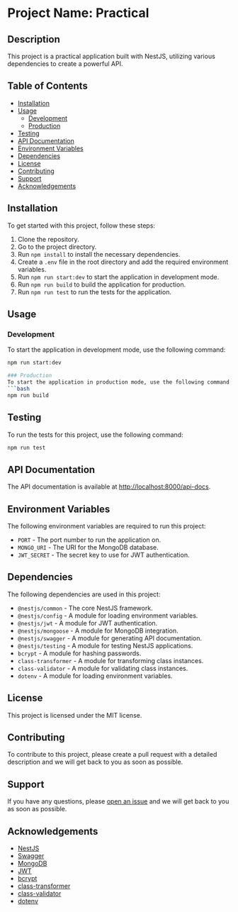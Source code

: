 # Project Name: Practical

## Description
This project is a practical application built with NestJS, utilizing various dependencies to create a powerful API.


## Table of Contents
- [Installation](#installation)
- [Usage](#usage)
  - [Development](#development)
  - [Production](#production)
- [Testing](#testing)
- [API Documentation](#api-documentation)
- [Environment Variables](#environment-variables)
- [Dependencies](#dependencies)
- [License](#license)
- [Contributing](#contributing)
- [Support](#support)
- [Acknowledgements](#acknowledgements)

## Installation
To get started with this project, follow these steps:

1. Clone the repository.
2. Go to the project directory.
3. Run `npm install` to install the necessary dependencies.
4. Create a `.env` file in the root directory and add the required environment variables.
5. Run `npm run start:dev` to start the application in development mode.
6. Run `npm run build` to build the application for production.
7. Run `npm run test` to run the tests for the application.


## Usage
### Development
To start the application in development mode, use the following command:
```bash
npm run start:dev

### Production
To start the application in production mode, use the following command:
```bash
npm run build
```
## Testing
To run the tests for this project, use the following command:
```bash
npm run test
```
## API Documentation
<!-- First the user need to run the application then go to the localhost:8000/api-docs -->
The API documentation is available at [http://localhost:8000/api-docs](http://localhost:8000/api-docs).

## Environment Variables
The following environment variables are required to run this project:
- `PORT` - The port number to run the application on.
- `MONGO_URI` - The URI for the MongoDB database.
- `JWT_SECRET` - The secret key to use for JWT authentication.

## Dependencies
The following dependencies are used in this project:
- `@nestjs/common` - The core NestJS framework.
- `@nestjs/config` - A module for loading environment variables.
- `@nestjs/jwt` - A module for JWT authentication.
- `@nestjs/mongoose` - A module for MongoDB integration.
- `@nestjs/swagger` - A module for generating API documentation.
- `@nestjs/testing` - A module for testing NestJS applications.
- `bcrypt` - A module for hashing passwords.
- `class-transformer` - A module for transforming class instances.
- `class-validator` - A module for validating class instances.
- `dotenv` - A module for loading environment variables.

## License
This project is licensed under the MIT license.

## Contributing
To contribute to this project, please create a pull request with a detailed description and we will get back to you as soon as possible.

## Support
If you have any questions, please [open an issue](https://github.com/vishwakarma-kuldeep/test.git/issues/new) and we will get back to you as soon as possible.

## Acknowledgements
- [NestJS](https://nestjs.com/)
- [Swagger](https://swagger.io/)
- [MongoDB](https://www.mongodb.com/)
- [JWT](https://jwt.io/)
- [bcrypt](https://www.npmjs.com/package/bcrypt)
- [class-transformer](https://www.npmjs.com/package/class-transformer)
- [class-validator](https://www.npmjs.com/package/class-validator)
- [dotenv](https://www.npmjs.com/package/dotenv)


